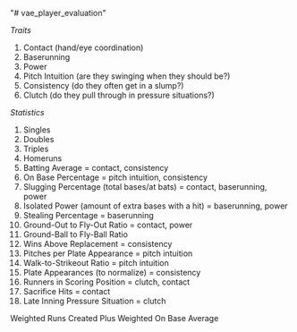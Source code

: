 "# vae_player_evaluation" 

*Traits*

1. Contact (hand/eye coordination)
2. Baserunning
3. Power
4. Pitch Intuition (are they swinging when they should be?)
5. Consistency (do they often get in a slump?)
6. Clutch (do they pull through in pressure situations?)

*Statistics*

1. Singles
2. Doubles
3. Triples
4. Homeruns
5. Batting Average = contact, consistency
6. On Base Percentage = pitch intuition, consistency
7. Slugging Percentage (total bases/at bats) = contact, baserunning, power
8. Isolated Power (amount of extra bases with a hit) = baserunning, power
9. Stealing Percentage = baserunning
10. Ground-Out to Fly-Out Ratio = contact, power
11. Ground-Ball to Fly-Ball Ratio
12. Wins Above Replacement = consistency
13. Pitches per Plate Appearance = pitch intuition
14. Walk-to-Strikeout Ratio = pitch intuition
15. Plate Appearances (to normalize) = consistency
16. Runners in Scoring Position = clutch, contact
17. Sacrifice Hits = contact
18. Late Inning Pressure Situation = clutch

Weighted Runs Created Plus
Weighted On Base Average
